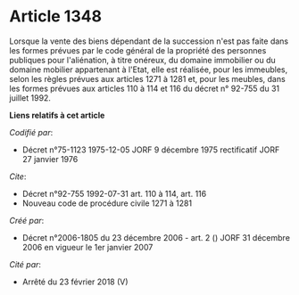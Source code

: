 # Article 1348

Lorsque la vente des biens dépendant de la succession n'est pas faite dans les formes prévues par le code général de la
propriété des personnes publiques pour l'aliénation, à titre onéreux, du domaine immobilier ou du domaine mobilier
appartenant à l'Etat, elle est réalisée, pour les immeubles, selon les règles prévues aux articles 1271 à 1281 et, pour les
meubles, dans les formes prévues aux articles 110 à 114 et 116 du décret n° 92-755 du 31 juillet 1992.

**Liens relatifs à cet article**

_Codifié par_:

  - Décret n°75-1123 1975-12-05 JORF 9 décembre 1975 rectificatif JORF 27 janvier 1976

_Cite_:

  - Décret n°92-755 1992-07-31 art. 110 à 114, art. 116
  - Nouveau code de procédure civile 1271 à 1281

_Créé par_:

  - Décret n°2006-1805 du 23 décembre 2006 - art. 2 () JORF 31 décembre 2006 en vigueur le 1er janvier 2007

_Cité par_:

  - Arrêté du 23 février 2018 (V)
